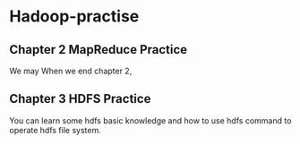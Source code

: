 # Hadoop-practise

## Chapter 2 MapReduce Practice

We may When we end chapter 2,


## Chapter 3 HDFS Practice
You can learn some hdfs basic knowledge and how to use hdfs command to operate hdfs file system.